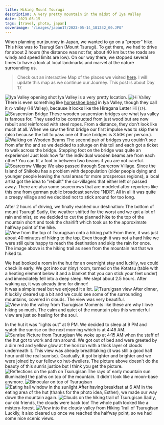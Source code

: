 ```yaml
---
title: Hiking Mount Tsurugi
description: A very pretty mountain in the midst of Iya Valley
date: 2023-05-15
tags: [travel, photo, japan]
coverimage: "/images/japan17/2023-05-14_181232_00.JPG"
---
```


When planning our journey in Japan, we wanted to go on a "proper" hike. This hike was to Tsurugi San (Mount Tsurugi). To get there, we had to drive for about 2 hours (the distance was not far, about 40 km but the roads are windy and speed limits are low). On our way there, we stopped several times to have a look at local landmarks and marvel at the nature surrounding us.

> Check out an interactive Map of the places we visited [here](https://wanderlog.com/view/ipgoeoyijw/japan-trip/shared). I will update this map as we continue our Journey. This post is about Day 17.

![Iya Valley opening shot](/images/japan17/2023-05-14_081906_00.JPG)
Iya Valley is a very pretty location.
![Hi Valley](/images/japan17/2023-05-14_084607_00.JPG)
There is even something like [horseshoe bend](https://en.m.wikipedia.org/wiki/Horseshoe_Bend_(Arizona)) in Iya Valley, though they call it ひ valley (Hi Valley), because it looks like the Hiragana Letter Hi (ひ).
![Suspension Bridge](/images/japan17/2023-05-14_091112_00.JPG)
These wooden suspension bridges are what Iya valley is famous for. They used to be constructed from just wood but are now rebuilt and reinforced with steel ropes. From a distance, they don't look like much at all. When we saw the first bridge our first impulse was to skip them (also because the toll to pass one of those bridges is 3.50€ per person.).
![Walking on Wooden Beams](/images/japan17/2023-05-14_103529_00.JPG)
The second pair of bridges you couldn't see from afar tho and so we decided to splurge on this toll and each got a ticket to walk across the bridge. Stepping foot on the bridge was quite an experience! Just look how far the individual wooden beams are from each other! You can fit a foot in between two beams if you are not careful.
![Scarecrow Village](/images/japan17/2023-05-14_101534_00.JPG)
We also passed through Scarecrow Village. Since the Island of Shikoku has a problem with depopulation (older people dying and younger people leaving the rural areas for more prosperous regions), a local artist got the idea to "rebuilt" the co-villagers that either left or passed away. There are also some scarecrows that are modeled after reporters like this one from german public broadcast service "NDR". All in all it was quite a creepy village and we decided not to stick around for too long.

After 2 hours of driving, we finally reached our destination: The bottom of mount Tsurugi! Sadly, the weather shifted for the worst and we got a lot of rain and mist, so we decided to cut the planned hike to the top of the mountain short and took the chairlift which took us to the approximate halfway point of the hike.
![View from the top of Tsurugisan onto a hiking path](/images/japan17/2023-05-14_181232_00.JPG)
From there, it was just about 40 minutes of hiking to the top. Even though it was not a hard hike we were still quite happy to reach the destination and skip the rain for once. The image above is the hiking trail as seen from the mountain hut that we hiked to.

We had booked a room in the hut for an overnight stay and luckily, we could check in early. We got into our (tiny) room, turned on the Kotatsu (table with a heating element below it and a blanket that you can stick your feet under) and immediately fell into a deep sleep. We slept about 2.5 hours. After waking up, it was already time for dinner!  
It was a simple meal but we enjoyed it a lot.
![Tsuruigsan view](/images/japan17/2023-05-14_182517_00.JPG)
After dinner, it luckily cleared up a bit and we could see some of the surrounding mountains, covered in clouds. The view was very beautiful.
![View into the valley from Tsurugisan](/images/japan17/2023-05-14_182709_00.JPG)
Moments like these are why I love hiking so much. The calm and quiet of the mountain plus this wonderful view are just so healing for the soul.

In the hut it was "lights out" at 9 PM. We decided to sleep at 9 PM and watch the sunrise on the next morning which is at 4:49 AM.
![Sunrise Picture from Tsurugisan](/images/japan17/2023-05-15_050637_00.JPG)
We woke up at 4:15 AM when the staff of the hut got to work and ran around. We got out of bed and were greeted by a dim red and yellow glow at the horizon with a thick layer of clouds underneath it. This view was already breathtaking (it was still a good half hour until the real sunrise). Gradually, it got brighter and brighter and we were joined by our fellow co hut-dwellers. The picture above doesn't do the beauty of this sunris justice but I think you get the picture.
![Reflections on the path on Tsurugisan](/images/japan17/2023-05-15_052025_00.JPG)
The rays of early mountain sun illuminated the paths on top of the mountain. It didn't look like a moon-base anymore.
![Binocular on top of Tsurugisan](/images/japan17/2023-05-15_052343_00.JPG)
![Eating hall window in the sunlight](/images/japan17/2023-05-15_055513_00.JPG)
After having breakfast at 6 AM in the eating area of the hut (thanks for the photo idea, Esther), we made our way down the mountain again.
![Clouds on the hiking trail of Tsurugisan](/images/japan17/2023-05-15_070716_00.JPG)
Sadly, our old friends, the clouds were back too! The whole path looked like a mistery-forest.
![View into the cloudy valley from Hiking Trail of Tsurugisan](/images/japan17/2023-05-15_072905_00.JPG)
Luckily, it also cleared up once we reached the halfway point, so we had some nice scenic views.